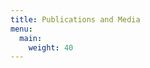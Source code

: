```yaml
---
title: Publications and Media
menu:
  main:
    weight: 40
---
```


<!--add blocks of content here to add more sections to the community page -->
